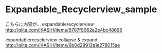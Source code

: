 # Expandable_Recyclerview_sample

こちらに内容が...
expandablerecyclerview
http://qiita.com/iKASiH/items/6707f9062e2e4bc48696


expandablerecyclerview
collapse & expand
http://qiita.com/iKASiH/items/6b0d28912a1e278015ae


